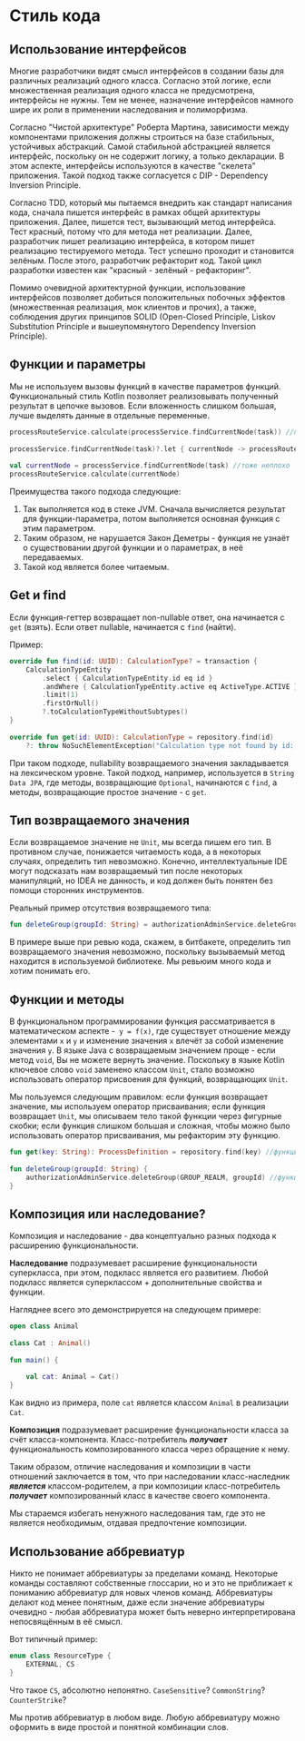# Стиль кода

## Использование интерфейсов

Многие разработчики видят смысл интерфейсов в создании базы для различных реализаций одного класса. 
Согласно этой логике, если множественная реализация одного класса не предусмотрена, интерфейсы не нужны. 
Тем не менее, назначение интерфейсов намного шире их роли в применении наследования и полиморфизма.

Согласно "Чистой архитектуре" Роберта Мартина, зависимости между компонентами приложения должны строиться на базе стабильных, устойчивых абстракций. 
Самой стабильной абстракцией является интерфейс, поскольку он не содержит логику, а только декларации. 
В этом аспекте, интерфейсы используются в качестве "скелета" приложения. Такой подход также согласуется с DIP - Dependency Inversion Principle.

Согласно TDD, который мы пытаемся внедрить как стандарт написания кода, сначала пишется интерфейс в рамках общей архитектуры приложения. 
Далее, пишется тест, вызывающий метод интерфейса. 
Тест красный, потому что для метода нет реализации. 
Далее, разработчик пишет реализацию интерфейса, в котором пишет реализацию тестируемого метода. 
Тест успешно проходит и становится зелёным. 
После этого, разработчик рефакторит код. 
Такой цикл разработки известен как "красный - зелёный - рефакторинг".

Помимо очевидной архитектурной функции, использование интерфейсов позволяет добиться положительных побочных эффектов (множественная реализация, мок клиентов и прочих), а также, соблюдения других принципов SOLID (Open-Closed Principle, Liskov Substitution Principle и вышеупомянутого Dependency Inversion Principle).

## Функции и параметры

Мы не используем вызовы функций в качестве параметров функций. 
Функциональный стиль Kotlin позволяет реализовывать полученный результат в цепочке вызовов. 
Если вложенность слишком большая, лучше выделять данные в отдельные переменные.

```kotlin
processRouteService.calculate(processService.findCurrentNode(task)) //плохо
 
processService.findCurrentNode(task)?.let { currentNode -> processRouteService.calculate(currentNode) } //хорошо
 
val currentNode = processService.findCurrentNode(task) //тоже неплохо
processRouteService.calculate(currentNode)
```

Преимущества такого подхода следующие:

1. Так выполняется код в стеке JVM. Сначала вычисляется результат для функции-параметра, потом выполняется основная функция с этим параметром.
2. Таким образом, не нарушается Закон Деметры - функция не узнаёт о существовании другой функции и о параметрах, в неё передаваемых.
3. Такой код является более читаемым.

## Get и find

Если функция-геттер возвращает non-nullable ответ, она начинается с `get` (взять). 
Если ответ nullable, начинается с `find` (найти).

Пример:

```kotlin
override fun find(id: UUID): CalculationType? = transaction {
    CalculationTypeEntity
        .select { CalculationTypeEntity.id eq id }
        .andWhere { CalculationTypeEntity.active eq ActiveType.ACTIVE }
        .limit(1)
        .firstOrNull()
        ?.toCalculationTypeWithoutSubtypes()
}
 
override fun get(id: UUID): CalculationType = repository.find(id)
    ?: throw NoSuchElementException("Calculation type not found by id: $id")
```

При таком подходе, nullability возвращаемого значения закладывается на лексическом уровне. 
Такой подход, например, используется в `String Data JPA`, где методы, возвращающие `Optional`, начинаются с `find`, а методы, возвращающие простое значение - с `get`.

## Тип возвращаемого значения

Если возвращаемое значение не `Unit`, мы всегда пишем его тип. 
В противном случае, понижается читаемость кода, а в некоторых случаях, определить тип невозможно. 
Конечно, интеллектуальные IDE могут подсказать нам возвращаемый тип после некоторых манипуляций, но IDEA не данность, и код должен быть понятен без помощи сторонних инструментов.

Реальный пример отсутствия возвращаемого типа:

```kotlin
fun deleteGroup(groupId: String) = authorizationAdminService.deleteGroup(GROUP_REALM, groupId)
```

В примере выше при ревью кода, скажем, в битбакете, определить тип возвращаемого значения невозможно, поскольку вызываемый метод находится в используемой библиотеке. 
Мы ревьюим много кода и хотим понимать его.

## Функции и методы

В функциональном программировании функция рассматривается в математическом аспекте -` y = f(x)`, где существует отношение между элементами `x` и `y` и изменение значения `x` влечёт за собой изменение значения `y`. 
В языке Java с возвращаемым значением проще - если метод `void`, Вы не можете вернуть значение. 
Поскольку в языке Kotlin ключевое слово `void` заменено классом `Unit`, стало возможно использовать оператор присвоения для функций, возвращающих `Unit`.

Мы пользуемся следующим правилом: если функция возвращает значение, мы используем оператор присваивания; если функция возвращает `Unit`, мы описываем тело такой функции через фигурные скобки; если функция слишком большая и сложная, чтобы можно было использовать оператор присваивания, мы рефакторим эту функцию.

```kotlin
fun get(key: String): ProcessDefinition = repository.find(key) //функция с возвращаемым значением
 
fun deleteGroup(groupId: String) {
    authorizationAdminService.deleteGroup(GROUP_REALM, groupId) //функция без возвращаемого значения
}
```

## Композиция или наследование?

Композиция и наследование - два концептуально разных подхода к расширению функциональности.

**Наследование** подразумевает расширение функциональности суперкласса, при этом, подкласс является его развитием. 
Любой подкласс является суперклассом + дополнительные свойства и функции.

Нагляднее всего это демонстрируется на следующем примере:

```kotlin
open class Animal
 
class Cat : Animal()
 
fun main() {
     
    val cat: Animal = Cat()
}
```

Как видно из примера, поле `cat` является классом `Animal` в реализации `Cat`.

**Композиция** подразумевает расширение функциональности класса за счёт класса-компонента. 
Класс-потребитель **_получает_** функциональность композированного класса через обращение к нему.

Таким образом, отличие наследования и композиции в части отношений заключается в том, что при наследовании класс-наследник **_является_** классом-родителем, а при композиции класс-потребитель **_получает_** композированный класс в качестве своего компонента.

Мы стараемся избегать ненужного наследования там, где это не является необходимым, отдавая предпочтение композиции.

## Использование аббревиатур

Никто не понимает аббревиатуры за пределами команд. 
Некоторые команды составляют собственные глоссарии, но и это не приближает к пониманию аббревиатур для новых членов команд. 
Аббревиатуры делают код менее понятным, даже если значение аббревиатуры очевидно - любая аббревиатура может быть неверно интерпретирована непосвящённым в её смысл.

Вот типичный пример:

```kotlin
enum class ResourceType {
    EXTERNAL, CS
}
```

Что такое `CS`, абсолютно непонятно. `CaseSensitive`? `CommonString`? `CounterStrike`?

Мы против аббревиатур в любом виде. 
Любую аббревиатуру можно оформить в виде простой и понятной комбинации слов.